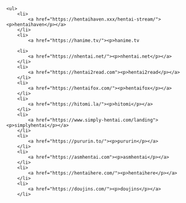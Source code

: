 
<html lang="de">
<head>
    <meta charset="UTF-8">
    <title>Hentai</title>
    <style>
        img {
            width: 500px;
        }
        p{
            font-size: 30px;
        }
    </style>
</head>
 <body>
  
    
    
    <ul>
        <li>
            <a href="https://hentaihaven.xxx/hentai-stream/"><p>hentaihaven</p></a>
        </li>
        <li>
            <a href="https://hanime.tv/"><p>hanime.tv
        
        <li>
            <a href="https://nhentai.net/"><p>nhentai.net</p></a>
        </li>
        <li>
            <a href="https://hentai2read.com"><p>hentai2read</p></a>
        </li>
        <li>
            <a href="https://hentaifox.com/"><p>hentaifox</p></a>
        </li>
        <li>
            <a href="https://hitomi.la/"><p>hitomi</p></a>
        </li>
        <li>
            <a href="https://www.simply-hentai.com/landing"><p>simplyhentai</p></a>
        </li>
        <li>
            <a href="https://pururin.to/"><p>pururin</p></a>
        </li>
        <li>
            <a href="https://asmhentai.com"><p>asmhentai</p></a>
        </li>
        <li>
            <a href="https://hentaihere.com/"><p>hentaihere</p></a>
        </li>
        <li>
            <a href="https://doujins.com/"><p>doujins</p></a>
        </li>
 
